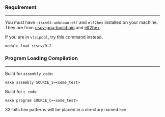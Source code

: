 ### Requirement
-----------------------------------------------------------

You must have `riscv64-unknown-elf` and `elf2hex` installed on your machine. They are from [riscv-gnu-toolchain](https://github.com/riscv-collab/riscv-gnu-toolchain) and [elf2hex](https://github.com/sifive/elf2hex).

If you are in `vlsipool`, try this command instead. 
```
module load riscv/9.2
```

### Program Loading Compilation
-----------------------------------------------------------

Build for `assembly code`:
```
make assembly SOURCE_S=<some_test>
```

Build for `c code`:
```
make program SOURCE_C=<some_test>
```

32-bits hex patterns will be placed in a directory named `hex`